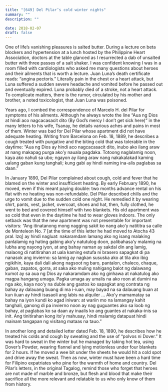 ```yaml
---
title: "[649] Del Pilar’s cold winter nights"
summary: ""
description: ""

date: 2018-02-07
draft: false
---
```


One of life’s vanishing pleasures is salted butter. During a lecture on beta blockers and hypertension at a lunch hosted by the Philippine Heart Association, doctors at the table glanced as I resurrected a dab of unsalted butter with three passes of a salt shaker. I was confident knowing I was in a room filled with cardiologists who asked me many questions about heroes and their ailments that is worth a lecture. Juan Luna’s death certificate reads: “angina pectoris.” Literally pain in the chest or a heart attack, but Luna suffered a sudden severe headache and vomited before he passed out and eventually expired. Luna probably died of a stroke, not a heart attack. To complicate matters, there is the rumor, circulated by his mother and brother, a noted toxicologist, that Juan Luna was poisoned.

Years ago, I combed the correspondence of Marcelo H. del Pilar for symptoms of his ailments. Although he always wrote the line “Aua ng Dios at hindi aco nagcacasacit dito (By God’s mercy I don’t get sick here)” in the many letters to his wife, Tsanay, he details various aches and pains in most of them. Winter was bad for Del Pilar whose apartment did not have adequate heating. Writing from Barcelona on Feb. 18, 1889, he describes a cough treated with purgative and the biting cold that was tolerable in the daytime: “Aua ng Dios ay hindi aco nagcacasacit dito, inubo ako ilang araw at nang makapag purga ako’y nauala pagdaka. Totoong naglalamig noon, kaya ako nahuli sa ubo; ngayon ay ilang araw nang nakakalakad kaming ualang gaban kung tanghali; kung gabi ay hindi naming ina-alis paglabas sa daan.”

In January 1890, Del Pilar complained about cough, cold and fever that he blamed on the winter and insufficient heating. By early February 1890, he moved, even if this meant paying double: two months advance rental on his flat with no heating was non-refundable. Del Pilar described chills and the urge to vomit due to the sudden cold one night. He remedied it by wearing shirt, pants, vest, jacket, overcoat, shoes and hat, then, fully clothed, he went to bed and covered himself with two blankets. His old apartment was so cold that even in the daytime he had to wear gloves indoors. The only setback was that the new apartment was not presentable for important visitors: “Ang itinatanong mong nagging sakit ko nang ako’y natititra sa calle de Monteleon No. 7 [at the time of this letter he had moved to Atocha 43 pral. Izq] ay hindi nagluat: nakaramdam lamang ako ng isang malaking panlalamig ng hating gabing ako’y natutulog doon, palibahasa’y malamig na lubha ang nayong iyon, at ang bahay naman ay sakdal din ang lamig, malaong di natitirahan at uala kaming estufa ni brasero sapagkat di pa nanasok ang invierno: sa lamig ay nagkan sususka ako at tila ako ibig ngikihin, kaya dali dali akong nagsoot ng baro, pantalon, chaleco, chaque, gaban, zapatos, gorra, at saka ako muling nahigang balot ng dalawang kumot ay sa aua ng Dios ay nakaramdam ako ng ginhawa at nakatulog ako magpa hangang umaga. Pagka umaga ay umalis na ako roon at dumini na nga ako, kaya noo’y na duble ang gastos ko sapagkat ang contrata ng bahay ay dalauang buang di ma i-iuan, may bayad na sa dalauang buan at kun iiuan ay hindi isasaoli ang labis na alquiler … Ako’y mamamatay sa bahay na iyon kundi ko agad iniwan: at wariin mo na lamangay kahit tanghali, ganong di pa invierno noon ay nag guguantes ako sa loob ng bahay, at paglabas ko sa daan ay inaalis ko ang guantes at nakaka-inis sa init. Ang tinitirahan kong ito’y mahusay, hindi malamig datapuat hindi mainam tangapan ng visitang mataas na tauo.”

In another long and detailed letter dated Feb. 18, 1890, he describes how he treated his colds and cough by sweating and the use of “polvos ni Dover.” It was hard to sweat in the winter but he managed by taking hot tea, using Dover’s Powder, wearing flannel and lying motionless under four blankets for 2 hours. If he moved a wee bit under the sheets he would hit a cold spot and drive away the sweat. Then as now, winter must have been a hard time for Filipino expatriates who pine for the warmth of home and country. Del Pilar’s letters, in the original Tagalog, remind those who forget that heroes are not made of marble and bronze, but flesh and blood that make their sacrifice all the more relevant and relatable to us who only know of them from history.
